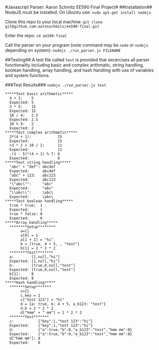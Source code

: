 #Javascript Parser: Aaron Schmitz EE590 Final Project#
##Installation##
NodeJS must be installed. On Ubuntu use:
`sudo apt-get install nodejs`

Clone this repo to your local machine:
`git clone git@github.com:aaronschmitz/ee590-final.git`

Enter the repo:
`cd ee590-final`

Call the parser on your program (note command may be `node` or `nodejs` depending on system):
`nodejs ./run_parser.js FILENAME`

##Testing##
A test file called `test` is provided that excercises all parser functionality including basic and complex arithmatic, string handling, boolean handling, array handling, and hash handling with use of variables and system functions.

###Test Results###
`nodejs ./run_parser.js test`
```
*****Test basic arithmetic*****
  4 + 1:    5
  Expected: 5
  3 * 5:    15
  Expected: 15
  10 / 4:   2.5
  Expected: 2.5
  10 % 4:   2
  Expected: 2
*****Test complex arithmetic*****
  3*(4 + 1):            15
  Expected:             15
  +3 * 2 + 10 / 2:      11
  Expected:             11
  -(1 - 5)*(4 + 1) % 7: 6
  Expected:             6
*****Test string handling*****
  "abc" + "def": abcdef
  Expected:      abcdef
  "abc" + 123:   abc123
  Expected:      abc123
  "\"abc\"":     "abc"
  Expected:      "abc"
  "\\abc\\":     \abc\
  Expected:      \abc\
*****Test boolean handling*****
  true * true:  1
  Expected:     1
  true * false: 0
  Expected:     0
*****Array handling*****
  ********Setup********
       a=[]
       a[0] = 1
       a[1 + 1] = "hi"
       b = [true, 4 + 5, , "test"]
       b[1] = 2 * 2 * 2
  ********Test********
  a:        [1,null,"hi"]
  Expected: [1,null,"hi"]
  b:        [true,8,null,"test"]
  Expected: [true,8,null,"test"]
  b[1]:     8
  Expected: 8
*****Hash handling*****
  *******Setup*******
       c={}
       c.key = 1
       c["test 123"] = "hi"
       d = {a: true, b: 4 + 5, a_b123: "test"}
       d.b = 2 * 2 * 2
       d["hmm" + " mm"] = 2 * 2 * 2
  *******Test*******
  c:           {"key":1,"test 123":"hi"}
  Expected:    {"key":1,"test 123":"hi"}
  d:           {"a":true,"b":8,"a_b123":"test","hmm mm":8}
  Expected:    {"a":true,"b":9,"a_b123":"test","hmm mm":8}
  d["hmm mm"]: 8
  Expected:    8
```